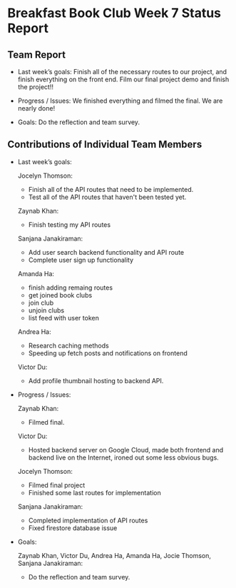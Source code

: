 # Breakfast Book Club Week 7 Status Report
## Team Report
- Last week’s goals: Finish all of the necessary routes to our project, and finish everything on the front end. Film our final project demo and finish the project!!

- Progress / Issues: We finished everything and filmed the final. We are nearly done!

- Goals: Do the reflection and team survey.

## Contributions of Individual Team Members
- Last week’s goals:

  Jocelyn Thomson:
    - Finish all of the API routes that need to be implemented.
    - Test all of the API routes that haven't been tested yet.

  Zaynab Khan:
    - Finish testing my API routes

  Sanjana Janakiraman:
    - Add user search backend functionality and API route
    - Complete user sign up functionality

  Amanda Ha:
    - finish adding remaing routes
    - get joined book clubs
    - join club
    - unjoin clubs
    - list feed with user token

  Andrea Ha:
    - Research caching methods
    - Speeding up fetch posts and notifications on frontend

  Victor Du:
    - Add profile thumbnail hosting to backend API.


- Progress / Issues:

  Zaynab Khan:
  - Filmed final.

  Victor Du:
  - Hosted backend server on Google Cloud, made both frontend and backend live on the Internet, ironed out some less obvious bugs.

  Jocelyn Thomson: 
  - Filmed final project
  - Finished some last routes for implementation
  
  Sanjana Janakiraman:
  - Completed implementation of API routes
  - Fixed firestore database issue

- Goals:

  Zaynab Khan, Victor Du, Andrea Ha, Amanda Ha, Jocie Thomson, Sanjana Janakiraman:
  - Do the reflection and team survey.


